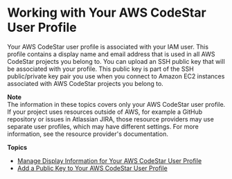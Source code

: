 # Working with Your AWS CodeStar User Profile<a name="working-with-user-info"></a>

Your AWS CodeStar user profile is associated with your IAM user\. This profile contains a display name and email address that is used in all AWS CodeStar projects you belong to\. You can upload an SSH public key that will be associated with your profile\. This public key is part of the SSH public/private key pair you use when you connect to Amazon EC2 instances associated with AWS CodeStar projects you belong to\.

**Note**  
The information in these topics covers only your AWS CodeStar user profile\. If your project uses resources outside of AWS, for example a GitHub repository or issues in Atlassian JIRA, those resource providers may use separate user profiles, which may have different settings\. For more information, see the resource provider's documentation\.

**Topics**
+ [Manage Display Information for Your AWS CodeStar User Profile](how-to-manage-user-pref.md)
+ [Add a Public Key to Your AWS CodeStar User Profile](how-to-add-ec2-key.md)